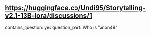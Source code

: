 ## https://huggingface.co/Undi95/Storytelling-v2.1-13B-lora/discussions/1

contains_question: yes
question_part: Who is "anon49"